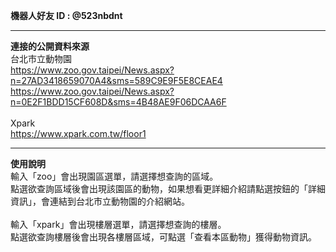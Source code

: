 <b>機器⼈好友 ID : @523nbdnt</b>

<hr>

<b>連接的公開資料來源</b> <br>
台北市立動物園 <br>
https://www.zoo.gov.taipei/News.aspx?n=27AD3418659070A4&sms=589C9E9F5E8CEAE4 <br>
https://www.zoo.gov.taipei/News.aspx?n=0E2F1BDD15CF608D&sms=4B48AE9F06DCAA6F <br>
<br>
Xpark<br>
https://www.xpark.com.tw/floor1

<hr>

<b>使⽤說明</b> <br>
輸入「zoo」會出現園區選單，請選擇想查詢的區域。<br>
點選欲查詢區域後會出現該園區的動物，如果想看更詳細介紹請點選按鈕的「詳細資訊」，會連結到台北市立動物園的介紹網站。<br>
<br>
輸入「xpark」會出現樓層選單，請選擇想查詢的樓層。<br>
點選欲查詢樓層後會出現各樓層區域，可點選「查看本區動物」獲得動物資訊。<br>

